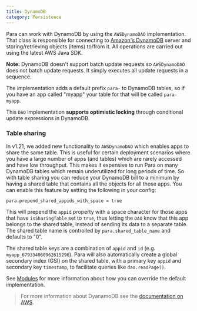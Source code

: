 ```yaml
---
title: DynamoDB
category: Persistence
---
```


Para can work with DynamoDB by using the `AWSDynamoDAO` implementation. That class is responsible for connecting
to [Amazon's DynamoDB](http://aws.amazon.com/dynamodb/) server and storing/retrieving objects (items) to/from it.
All operations are carried out using the latest AWS Java SDK.

**Note:** DynamoDB doesn't support batch update requests so `AWSDynamoDAO` does not batch update requests.
It simply executes all update requests in a sequence.

The implementation adds a default prefix `para-` to DynamoDB tables, so if you have an app called "myapp" your table for
that will be called `para-myapp`.

This `DAO` implementation **supports optimistic locking** through conditional update expressions in DynamoDB.

### Table sharing

In v1.21, we added new functionality to `AWSDynamoDAO` which enables apps to share the same table. This is useful
for certain deployment scenarios where you have a large number of apps (and tables) which are rarely accessed and have
low throughput. This makes it expensive to run Para on many DynamoDB tables which remain underutilized for long periods
of time. So with table sharing you can reduce your DynamoDB bill to a minimum by having a shared table that contains
all the objects for all those apps. You can enable this feature by setting the following in your config:
```
para.prepend_shared_appids_with_space = true
```
This will prepend the `appid` property with a space character for those apps that have `isSharingTable` set to `true`,
thus letting the `DAO` know that this app belongs to the shared table, instead of sending its data to a separate table.
The shared table name is controlled by `para.shared_table_name` and defaults to "0".

The shared table keys are a combination of `appid` and `id` (e.g. `myapp_679334060962615296`). Para will
also automatically create a global secondary index (GSI) on the shared table, with a primary key `appid` and secondary
key `timestamp`, to facilitate queries like `dao.readPage()`.

See [Modules](#006-modules) for more information about how you can override the default implementation.

> For more information about DyanamoDB see the
[documentation on AWS](http://docs.aws.amazon.com/amazondynamodb/latest/developerguide/Introduction.html).
